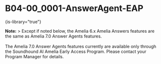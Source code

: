 # B04-00_0001-AnswerAgent-EAP

{is-library="true"}

<snippet id="B04-00_0001-AnswerAgent-EAP_snippet"> **Note:** > Except if noted below, the Amelia 6.x Amelia Answers features are the same as Amelia 7.0 Answer Agents features.<br><br>The Amelia 7.0 Answer Agents features currently are available only through the Soundhound AI Amelia Early Access Program. Please contact your Program Manager for details.

</snippet>